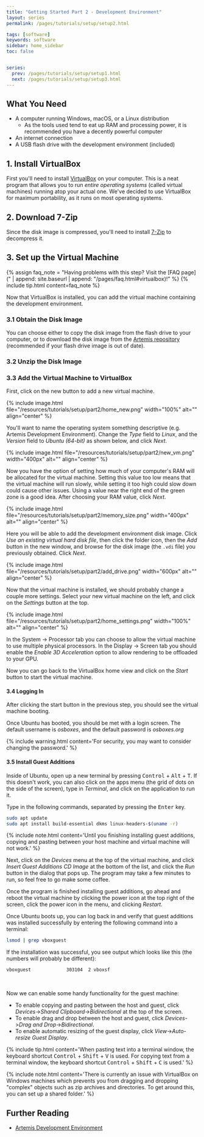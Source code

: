 ```yaml
---
title: "Getting Started Part 2 - Development Environment"
layout: series
permalink: /pages/tutorials/setup/setup2.html

tags: [software]
keywords: software
sidebar: home_sidebar
toc: false


series:
  prev: /pages/tutorials/setup/setup1.html
  next: /pages/tutorials/setup/setup3.html
---
```


## What You Need

* A computer running Windows, macOS, or a Linux distribution
  * As the tools used tend to eat up RAM and processing power, it is recommended you have a decently powerful computer
* An internet connection
* A USB flash drive with the development environment (included)

## 1. Install VirtualBox

First you'll need to install [VirtualBox](https://www.virtualbox.org/wiki/Downloads) on your computer. This is a neat program that allows you to run _entire operating systems_ (called virtual machines) running atop your actual one. We've decided to use VirtualBox for maximum portability, as it runs on most operating systems.

## 2. Download 7-Zip
Since the disk image is compressed, you'll need to install [7-Zip](https://www.7-zip.org/download.html) to decompress it.

## 3. Set up the Virtual Machine

{% assign faq_note = "Having problems with this step? Visit the [FAQ page](" | append: site.baseurl | append: "/pages/faq.html#virtualbox)!" %}
{% include tip.html content=faq_note %}

Now that VirtualBox is installed, you can add the virtual machine containing the development environment.

### 3.1 Obtain the Disk Image
You can choose either to copy the disk image from the flash drive to your computer, or to download the disk image from the [Artemis repository](https://github.com/mtmk-ee/artemis-cubesat-kit/) (recommended if your flash drive image is out of date).

### 3.2 Unzip the Disk Image

### 3.3 Add the Virtual Machine to VirtualBox

First, click on the new button to add a new virtual machine.


{% include image.html file="/resources/tutorials/setup/part2/home_new.png" width="100%" alt="" align="center" %}


You'll want to name the operating system something descriptive (e.g. Artemis Development Environment).
Change the _Type_ field to _Linux_, and the _Version_ field to _Ubuntu (64-bit)_ as shown below, and click _Next_.


{% include image.html file="/resources/tutorials/setup/part2/new_vm.png" width="400px" alt="" align="center" %}


Now you have the option of setting how much of your computer's RAM will be allocated for the virtual machine. Setting this value too low means that the virtual machine will run slowly, while setting it too high could slow down could cause other issues. Using a value near the right end of the green zone is a good idea. After choosing your RAM value, click _Next_.


{% include image.html file="/resources/tutorials/setup/part2/memory_size.png" width="400px" alt="" align="center" %}


Here you will be able to add the development environment disk image. Click _Use an existing virtual hard disk file_, then click the folder icon, then the _Add_ button in the new window, and browse for the disk image (the `.vdi` file) you previously obtained. Click _Next_.


{% include image.html file="/resources/tutorials/setup/part2/add_drive.png" width="600px" alt="" align="center" %}


Now that the virtual machine is installed, we should probably change a couple more settings. Select your new virtual machine on the left, and click on the _Settings_ button at the top.


{% include image.html file="/resources/tutorials/setup/part2/home_settings.png" width="100%" alt="" align="center" %}


In the System -> Processor tab you can choose to allow the virtual machine to use multiple physical processors.
In the Display -> Screen tab you should enable the _Enable 3D Acceleration_ option to allow rendering to be offloaded to your GPU.

Now you can go back to the VirtualBox home view and click on the _Start_ button to start the virtual machine.


#### 3.4 Logging In
After clicking the start button in the previous step, you should see the virtual machine booting.

Once Ubuntu has booted, you should be met with a login screen. The default username is _osboxes_, and the default password is _osboxes.org_

{% include warning.html content='For security, you may want to consider changing the password.' %}

#### 3.5 Install Guest Additions

Inside of Ubuntu, open up a new terminal by pressing <kbd>Control</kbd> + <kbd>Alt</kbd> + <kbd>T</kbd>. If this doesn't work, you can also click on the apps menu (the grid of dots on the side of the screen), type in _Terminal_, and click on the application to run it.

Type in the following commands, separated by pressing the <kbd>Enter</kbd> key.

```bash
sudo apt update
sudo apt install build-essential dkms linux-headers-$(uname -r)
```

{% include note.html content='Until you finishing installing guest additions, copying and pasting between your host machine and virtual machine will not work.' %}

Next, click on the _Devices_ menu at the top of the virtual machine, and click _Insert Guest Additions CD Image_ at the bottom of the list, and click the _Run_ button in the dialog that pops up. The program may take a few minutes to run, so feel free to go make some coffee.

Once the program is finished installing guest additions, go ahead and reboot the virtual machine by clicking the power icon at the top right of the screen, click the power icon in the menu, and clicking _Restart_.

Once Ubuntu boots up, you can log back in and verify that guest additions was installed successfully by entering the following command into a terminal:

```bash
lsmod | grep vboxguest
```

If the installation was successful, you see output which looks like this (the numbers will probably be different):

```bash
vboxguest             303104  2 vboxsf
```
<br>

Now we can enable some handy functionality for the guest machine:

* To enable copying and pasting between the host and guest, click _Devices_->_Shared Clipboard_->_Bidirectional_ at the top of the screen.
* To enable drag and drop between the host and guest, click _Devices_->_Drag and Drop_->_Bidirectional_.
* To enable automatic resizing of the guest display, click _View_->_Auto-resize Guest Display_.


{% include tip.html content='When pasting text into a terminal window, the keyboard shortcut <kbd>Control</kbd> + <kbd>Shift</kbd> + <kbd>V</kbd> is used. For copying text from a terminal window, the keyboard shortcut <kbd>Control</kbd> + <kbd>Shift</kbd> + <kbd>C</kbd> is used.' %}

{% include note.html content='There is currently an issue with VirtualBox on Windows machines which prevents you from dragging and dropping "complex" objects such as zip archives and directories. To get around this, you can set up a shared folder.' %}


## Further Reading
* [Artemis Development Environment]({{site.folder_docs_other}}/development-environment.html)
